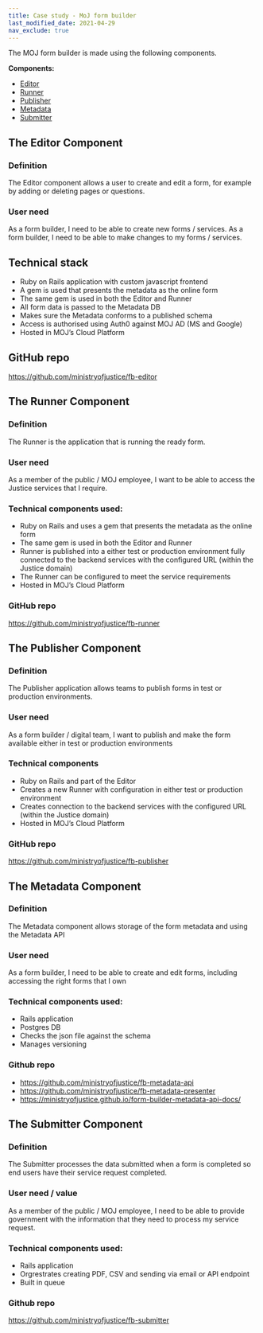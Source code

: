 ```yaml
---
title: Case study - MoJ form builder
last_modified_date: 2021-04-29
nav_exclude: true
---
```


The MOJ form builder is made using the following components.

**Components:**
- [Editor](#the-editor-component)
- [Runner](#the-runner-component)
- [Publisher](#the-publisher-component)
- [Metadata](#the-metadata-component)
- [Submitter](#the-submitter-component)


## The Editor Component

### Definition
The Editor component allows a user to create and edit a form, for example by adding or deleting pages or questions.  

### User need

As a form builder, I need to be able to create new forms / services.
As a form builder, I need to be able to make changes to my forms / services.

## Technical stack
- Ruby on Rails application with custom javascript frontend
- A gem is used that presents the metadata as the online form
- The same gem is used in both the Editor and Runner
- All form data is passed to the Metadata DB
- Makes sure the Metadata conforms to a published schema
- Access is authorised using Auth0 against MOJ AD (MS and Google)
- Hosted in MOJ’s Cloud Platform

## GitHub repo
https://github.com/ministryofjustice/fb-editor

## The Runner Component

### Definition

The Runner is the application that is running the ready form.

### User need
As a member of the public / MOJ employee, I want to be able to access the Justice services that I require.

### Technical components used:
- Ruby on Rails and uses a gem that presents the metadata as the online form
- The same gem is used in both the Editor and Runner
- Runner is published into a either test or production environment fully connected to the backend services with the configured URL (within the Justice domain)
- The Runner can be configured to meet the service requirements
- Hosted in MOJ’s Cloud Platform

### GitHub repo
https://github.com/ministryofjustice/fb-runner

## The Publisher Component

### Definition
The Publisher application allows teams to publish forms in test or production environments.

### User need
As a form builder / digital team, I want to publish and make the form available either in test or production environments

### Technical components
- Ruby on Rails and part of the Editor
- Creates a new Runner with configuration in either test or production environment
- Creates connection to the backend services with the configured URL (within the Justice domain)
- Hosted in MOJ’s Cloud Platform

### GitHub repo

https://github.com/ministryofjustice/fb-publisher

## The Metadata Component

### Definition
The Metadata component allows storage of the form metadata and using the Metadata API

### User need
As a form builder, I need to be able to create and edit forms, including accessing the right forms that I own  

### Technical components used:
- Rails application
- Postgres DB
- Checks the json file against the schema
- Manages versioning

### Github repo

- https://github.com/ministryofjustice/fb-metadata-api
- https://github.com/ministryofjustice/fb-metadata-presenter
- https://ministryofjustice.github.io/form-builder-metadata-api-docs/

## The Submitter Component

### Definition
The Submitter processes the data submitted when a form is completed so end users have their service request completed.

### User need / value
As a member of the public / MOJ employee, I need to be able to provide government with the information that they need to process my service request.


### Technical components used:
- Rails application
- Orgrestrates creating PDF, CSV and sending via email or API endpoint
- Built in queue

### Github repo
https://github.com/ministryofjustice/fb-submitter
